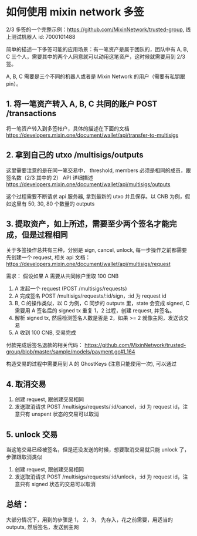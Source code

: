 # 如何使用 mixin network 多签

2/3 多签的一个完整示例：https://github.com/MixinNetwork/trusted-group, 线上测试机器人 id: 7000101488

简单的描述一下多签可能的应用场景：有一笔资产是属于团队的，团队中有 A, B, C 三个人，需要其中的两个人同意就可以动用这笔资产，这时候就需要用到 2/3 签。

A, B, C 需要是三个不同的机器人或者是 Mixin Network 的用户（需要有私钥跟 pin）。

## 1. 将一笔资产转入 A, B, C 共同的账户 POST /transactions

将一笔资产转入到多签帐户，具体的描述在下面的文档
https://developers.mixin.one/document/wallet/api/transfer-to-multisigs

## 2. 拿到自己的 utxo /multisigs/outputs

这里需要注意的是在同一笔交易中， threshold, members 必须是相同的成员，跟签名数（2/3 其中的 2）
API 详细描述 https://developers.mixin.one/document/wallet/api/multisigs/outputs

这个过程需要不断请求 api 服务器, 拿到最新的 utxo 并且保存。以 CNB 为例，假如这里有 50, 30, 80 个数量的 outputs

## 3. 提取资产，如上所述，需要至少两个签名才能完成，但是过程相同

关于多签操作总共有三种，分别是 sign, cancel, unlock, 每一步操作之前都需要先创建一个 request, 相关 api 文档：https://developers.mixin.one/document/wallet/api/multisigs/request


需求： 假设如果 A 需要从共同帐户里取 100 CNB

1. A 发起一个 request (POST /multisigs/requests)
2. A 完成签名 POST /multisigs/requests/:id/sign，:id 为  request id
3. B, C 的操作类似，以 C 为例，C 同步的 outputs 里，state 会变成 signed, C 需要用 A 签名后的  signed tx 重复 1，2 过程，创建 request, 并签名。
4. 解析 signed tx, 然后检测签名人数是否是 2，如果 >= 2 就像主网，发送该交易
5. A 收到 100 CNB, 交易完成

付款完成后签名退款的相关代码： https://github.com/MixinNetwork/trusted-group/blob/master/sample/models/payment.go#L164

构造交易的过程中需要用到 A 的 GhostKeys (注意只能使用一次),  可以通过 

## 4. 取消交易

1. 创建 request, 跟创建交易相同
2. 发送取消请求 POST /multisigs/requests/:id/cancel，:id 为  request id，注意只有 unspent 状态的交易可以取消

## 5. unlock 交易

当这笔交易已经被签名，但是还没发送的时候，想要取消交易就只能 unlock 了，步骤跟取消类似

1. 创建 request, 跟创建交易相同
2. 发送取消请求 POST /multisigs/requests/:id/unlock，:id 为  request id，注意只有 signed 状态的交易可以取消

## 总结：

大部分情况下，用到的步骤是 1， 2，3， 先存入，花之前需要，用适当的 outputs, 然后签名，发送到主网